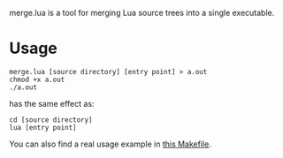 [rssc]: https://github.com/mikejsavage/rssc-sendmail/blob/master/Makefile

merge.lua is a tool for merging Lua source trees into a single
executable.

Usage
=====

	merge.lua [source directory] [entry point] > a.out
	chmod +x a.out
	./a.out

has the same effect as:

	cd [source directory]
	lua [entry point]

You can also find a real usage example in [this Makefile][rssc].
